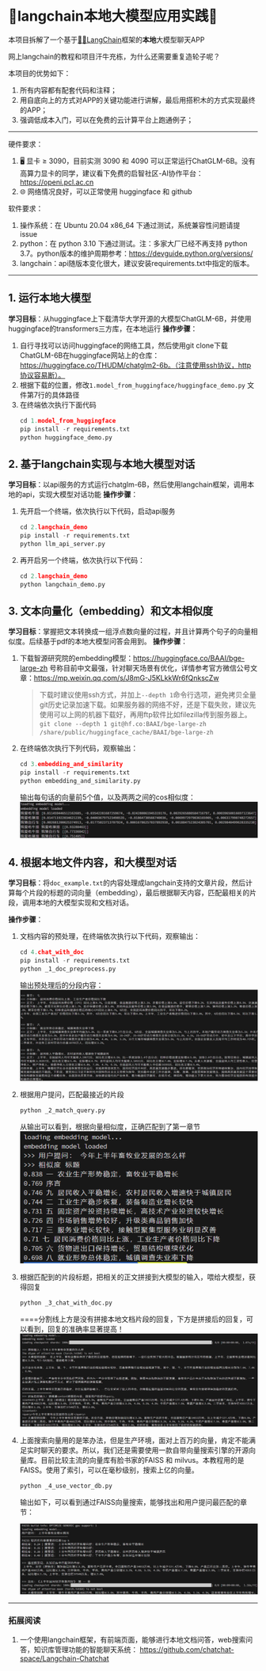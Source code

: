 # 🚀langchain本地大模型应用实践🚀
本项目拆解了一个基于[🦜🔗LangChain](https://www.langchain.com/)框架的**本地**大模型聊天APP

网上langchain的教程和项目汗牛充栋，为什么还需要重复造轮子呢？

本项目的优势如下：
1. 所有内容都有配套代码和注释；
2. 用自底向上的方式对APP的关键功能进行讲解，最后用搭积木的方式实现最终的APP；
3. 强调低成本入门，可以在免费的云计算平台上跑通例子；
---

硬件要求：
1. 🖥️ 显卡 ≥ 3090，目前实测 3090 和 4090 可以正常运行ChatGLM-6B。没有高算力显卡的同学，建议看下免费的启智社区-AI协作平台：https://openi.pcl.ac.cn
2. 🌐 网络情况良好，可以正常使用 huggingface 和 github

软件要求：
1. 操作系统：在 Ubuntu 20.04 x86_64 下通过测试，系统兼容性问题请提 issue
2. python：在 python 3.10 下通过测试。注：多家大厂已经不再支持 python 3.7。python版本的维护周期参考：https://devguide.python.org/versions/
3. langchain：api随版本变化很大，建议安装requirements.txt中指定的版本。

---

## 1. 运行本地大模型
**学习目标**：从huggingface上下载清华大学开源的大模型ChatGLM-6B，并使用huggingface的transformers三方库，在本地运行
**操作步骤**：
1. 自行寻找可以访问huggingface的网络工具，然后使用git clone下载ChatGLM-6B在huggingface网站上的仓库：https://huggingface.co/THUDM/chatglm2-6b。（注意使用ssh协议，http协议容易断）。
2. 根据下载的位置，修改`1.model_from_huggingface/huggingface_demo.py` 文件第7行的具体路径
3. 在终端依次执行下面代码
    ```python
    cd 1.model_from_huggingface
    pip install -r requirements.txt
    python huggingface_demo.py
    ```

## 2. 基于langchain实现与本地大模型对话
**学习目标**：以api服务的方式运行chatglm-6B，然后使用langchain框架，调用本地的api，实现大模型对话功能
**操作步骤**：
1. 先开启一个终端，依次执行以下代码，启动api服务
    ```python
    cd 2.langchain_demo
    pip install -r requirements.txt
    python llm_api_server.py
    ```
2. 再开启另一个终端，依次执行以下代码：
    ```python
    cd 2.langchain_demo
    python langchain_demo.py
    ```

## 3. 文本向量化（embedding）和文本相似度
**学习目标**：掌握把文本转换成一组浮点数向量的过程，并且计算两个句子的向量相似度。后续基于pdf的本地大模型问答会用到。
**操作步骤**：
1. 下载智源研究院的embedding模型：https://huggingface.co/BAAI/bge-large-zh
号称目前中文最强，针对聊天场景有优化，详情参考官方微信公号文章：https://mp.weixin.qq.com/s/J8mG-J5KLkkWr6fQnkscZw

    > 下载时建议使用ssh方式，并加上`--depth 1`命令行选项，避免拷贝全量git历史记录加速下载。如果服务器的网络不好，还是下载失败，建议先使用可以上网的机器下载好，再用ftp软件比如filezilla传到服务器上。
    `
    git clone --depth 1 git@hf.co:BAAI/bge-large-zh /share/public/huggingface_cache/BAAI/bge-large-zh
    `

2. 在终端依次执行下列代码，观察输出：
    ```python
    cd 3.embedding_and_similarity
    pip install -r requirements.txt
    python embedding_and_similarity.py
    ```
    输出每句话的向量前5个值，以及两两之间的cos相似度：
    ![输出](doc/img/example3.png)


## 4. 根据本地文件内容，和大模型对话

**学习目标**：将`doc_example.txt`的内容处理成langchain支持的文章片段，然后计算每个片段的标题的词向量（embedding），最后根据聊天内容，匹配最相关的片段，调用本地的大模型实现和文档对话。

**操作步骤**：
1. 文档内容的预处理，在终端依次执行以下代码，观察输出：
    ```python
    cd 4.chat_with_doc
    pip install -r requirements.txt
    python _1_doc_preprocess.py
    ```
    输出预处理后的分段内容：
    ![输出](doc/img/example4_1.png)

2. 根据用户提问，匹配最接近的片段
    ```python
    python _2_match_query.py
    ```
    从输出可以看到，根据向量相似度，正确匹配到了第一章节
    ![输出](doc/img/example4_2.png)
3. 根据匹配到的片段标题，把相关的正文拼接到大模型的输入，喂给大模型，获得回复
    ```python
    python _3_chat_with_doc.py
    ```
    ====分割线上方是没有拼接本地文档片段的回复，下方是拼接后的回复，可以看到，回复的准确率显著提高！
    ![输出](doc/img/example4_3.png)
4. 上面搜索向量用的是笨办法，但是生产环境，面对上百万的向量，肯定不能满足实时聊天的要求。所以，我们还是需要使用一款自带向量搜索引擎的开源向量库。目前比较主流的向量库有脸书家的FAISS 和 milvus。本教程用的是FAISS。使用了索引，可以在毫秒级别，搜索上亿的向量。
    ```python
    python _4_use_vector_db.py
    ```
    输出如下，可以看到通过FAISS向量搜索，能够找出和用户提问最匹配的章节：
    
    ![输出](doc/img/example4_chat_with_doc_use_vector_db.png)


---

### 拓展阅读
1. 一个使用langchain框架，有前端页面，能够进行本地文档问答，web搜索问答，知识库管理功能的智能聊天系统： https://github.com/chatchat-space/Langchain-Chatchat